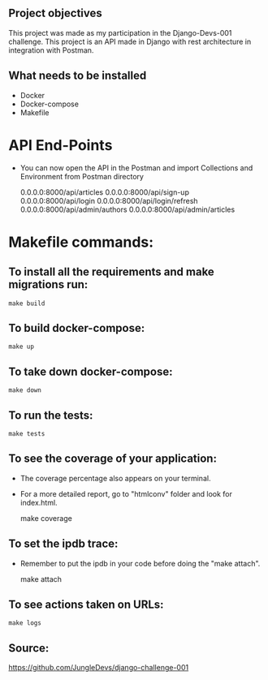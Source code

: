 Project objectives
-

This project was made as my participation in the Django-Devs-001 challenge. This project is an API made in Django with 
rest architecture in integration with Postman.

What needs to be installed
-

- Docker
- Docker-compose
- Makefile

# API End-Points

- You can now open the API in the Postman and import Collections and Environment from Postman directory


    0.0.0.0:8000/api/articles
    0.0.0.0:8000/api/sign-up
    0.0.0.0:8000/api/login
    0.0.0.0:8000/api/login/refresh
    0.0.0.0:8000/api/admin/authors
    0.0.0.0:8000/api/admin/articles


# Makefile commands:

To install all the requirements and make migrations run:
-

    make build

To build docker-compose:
-

    make up

To take down docker-compose:
-

    make down

To run the tests:
-

    make tests

To see the coverage of your application: 
-
- The coverage percentage also appears on your terminal.

- For a more detailed report, go to "htmlconv" folder and look for index.html.


    make coverage

To set the ipdb trace:
-
- Remember to put the ipdb in your code before doing the "make attach".


    make attach

To see actions taken on URLs:
-

    make logs


Source:
-
https://github.com/JungleDevs/django-challenge-001
